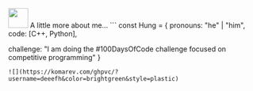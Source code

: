 <img src="https://media.giphy.com/media/vFKqnCdLPNOKc/giphy.gif" width="40" height="40" />
 A little more about me...
```
const Hung = {
  pronouns: "he" | "him",
  code: [C++, Python],
  
  challenge: "I am doing the #100DaysOfCode challenge focused on competitive programming"
}
```
![](https://komarev.com/ghpvc/?username=deeefh&color=brightgreen&style=plastic)

